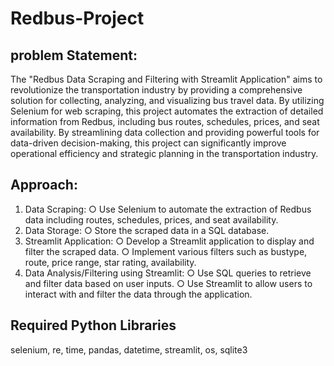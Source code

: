 # Redbus-Project

## problem Statement:
The "Redbus Data Scraping and Filtering with Streamlit Application" aims to
revolutionize the transportation industry by providing a comprehensive solution for
collecting, analyzing, and visualizing bus travel data. By utilizing Selenium for web
scraping, this project automates the extraction of detailed information from Redbus,
including bus routes, schedules, prices, and seat availability. By streamlining data
collection and providing powerful tools for data-driven decision-making, this project
can significantly improve operational efficiency and strategic planning in the
transportation industry.

## Approach:
1. Data Scraping:
○ Use Selenium to automate the extraction of Redbus data including
routes, schedules, prices, and seat availability.
2. Data Storage:
○ Store the scraped data in a SQL database.
3. Streamlit Application:
○ Develop a Streamlit application to display and filter the scraped data.
○ Implement various filters such as bustype, route, price range, star rating,
availability.
4. Data Analysis/Filtering using Streamlit:
○ Use SQL queries to retrieve and filter data based on user inputs.
○ Use Streamlit to allow users to interact with and filter the data through
the application.

## Required Python Libraries
selenium, re, time, pandas, datetime, streamlit, os, sqlite3
